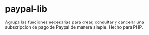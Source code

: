 # paypal-lib
Agrupa las funciones necesarias para crear, consultar y cancelar una subscripcion de pago de Paypal de manera simple. Hecho para PHP.

